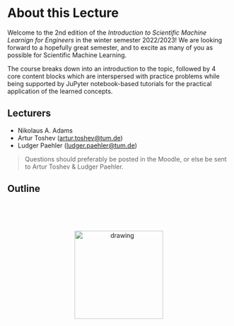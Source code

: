 # About this Lecture

Welcome to the 2nd edition of the *Introduction to Scientific Machine Learnign for Engineers* in the winter semester 2022/2023! We are looking forward to a hopefully great semester, and to excite as many of you as possible for Scientific Machine Learning.

The course breaks down into an introduction to the topic, followed by 4 core content blocks which are interspersed with practice problems while being supported by JuPyter notebook-based tutorials for the practical application of the learned concepts.

## Lecturers

- Nikolaus A. Adams 
- Artur Toshev (artur.toshev@tum.de)
- Ludger Paehler (ludger.paehler@tum.de)

> Questions should preferably be posted in the Moodle, or else be sent to Artur Toshev & Ludger Paehler.

## Outline

```{tableofcontents}
```

<br>
<br>
<br>

<div style="text-align:center">
    <img src="https://i.imgur.com/o5xkcru.png" alt="drawing" width="200"/>
</div><br/>
